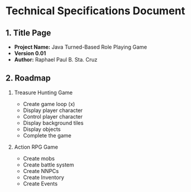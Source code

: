 # Technical Specifications Document

## 1. Title Page
* **Project Name:** Java Turned-Based Role Playing Game 
* **Version 0.01**
* **Author:** Raphael Paul B. Sta. Cruz

## 2. Roadmap
1. Treasure Hunting Game
    * Create game loop (x)
    * Display player character
    * Control player character
    * Display background tiles
    * Display objects
    * Complete the game

2. Action RPG Game
    * Create mobs
    * Create battle system
    * Create NNPCs
    * Create Inventory
    * Create Events
